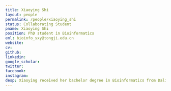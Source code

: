```yaml
---
title: Xiaoying Shi
layout: people
permalink: /people/xiaoying_shi
status: Collaborating Student
pname: Xiaoying Shi
position: PhD student in Bioinformatics
eml: bioinfo_sxy@tongji.edu.cn
website: 
cv: 
github: 
linkedin:
google_scholar: 
twitter: 
facebook: 
instagram:
desp: Xiaoying received her bachelor degree in Bioinformatics from Dalian University of Technology. Her research interests utilize a combination of CRISPR screen, epigenetics and single-cell data to unravel the mystery behind Cancer Immunology. Recently she focuses on developing cell type annotation tools for Single-Cell data.
---
```

